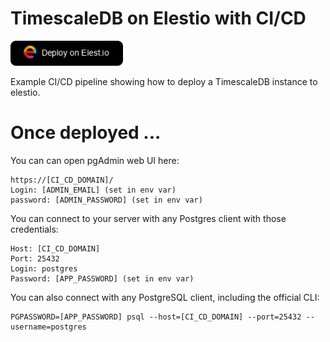 # TimescaleDB on Elestio with CI/CD

<a href="https://dash.elest.io/deploy?source=cicd&social=dockerCompose&url=https://github.com/elestio-examples/docker-compose-timescaledb"><img src="deploy-on-elestio.png" alt="Deploy on Elest.io" width="180px" /></a>

Example CI/CD pipeline showing how to deploy a TimescaleDB instance to elestio.

# Once deployed ...

You can can open pgAdmin web UI here:

    https://[CI_CD_DOMAIN]/
    Login: [ADMIN_EMAIL] (set in env var)
    password: [ADMIN_PASSWORD] (set in env var)


You can connect to your server with any Postgres client with those credentials:

    Host: [CI_CD_DOMAIN]
    Port: 25432
    Login: postgres
    Password: [APP_PASSWORD] (set in env var)

You can also connect with any PostgreSQL client, including the official CLI:
    
    PGPASSWORD=[APP_PASSWORD] psql --host=[CI_CD_DOMAIN] --port=25432 --username=postgres